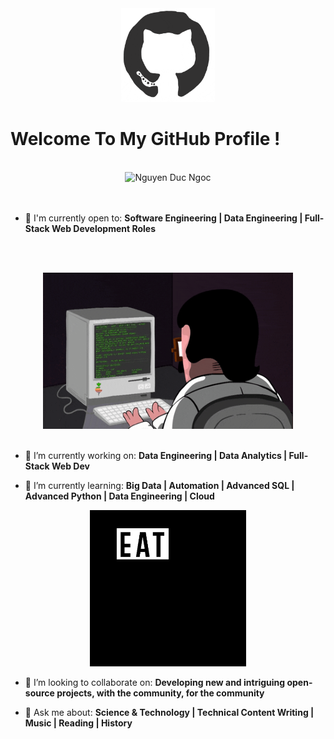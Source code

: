 <div align="center">
<img src="https://github.com/nguyenducngoc/nguyenducngoc/blob/master/octo.gif" alt="GitHub Logo" width="150" height="150" />
</div>

# Welcome To My GitHub Profile !

<br/>
<div align="center">
<img src="https://camo.githubusercontent.com/c8603029e1d7baade74d71c1823bdcdbaa61f08c2bf062a483e02e0f4ace034c/68747470733a2f2f692e67697068792e636f6d2f5254684e30684f5332474f344d2e676966" alt="Nguyen Duc Ngoc" />
</div>
<br/>

<!--
- ⌨️ Programming Languages I've used:

<div align="center">
 <img src = 'https://github.com/nguyenducngoc/nguyenducngoc/blob/master/images/c-original.svg' width='30'/> <img src = 'https://github.com/nguyenducngoc/nguyenducngoc/blob/master/images/cpp.svg' width='30'/> <img src = 'https://github.com/nguyenducngoc/nguyenducngoc/blob/master/images/pycharm.svg' width='30'/> <img src = 'https://github.com/nguyenducngoc/nguyenducngoc/blob/master/images/python2.png' height='30'/> <img src = 'https://github.com/nguyenducngoc/nguyenducngoc/blob/master/images/flutter-logo.svg' width='30'/> <img src = 'https://github.com/nguyenducngoc/nguyenducngoc/blob/master/images/html.svg' width='30'/> <img src = 'https://github.com/nguyenducngoc/nguyenducngoc/blob/master/images/css.svg' width='30'/> <img src = 'https://github.com/nguyenducngoc/nguyenducngoc/blob/master/images/js.svg' width='30'/> <img src = 'https://github.com/nguyenducngoc/nguyenducngoc/blob/master/images/bootstrap.svg' width='33'/> <img src = 'https://github.com/nguyenducngoc/nguyenducngoc/blob/master/images/django.svg' height='40'/> <img src = 'https://github.com/nguyenducngoc/nguyenducngoc/blob/master/images/flask.png' width='30'/> <img src = 'https://github.com/nguyenducngoc/nguyenducngoc/blob/master/images/php.svg' width='40'/>
 <img src = 'https://github.com/nguyenducngoc/nguyenducngoc/blob/master/images/sql.svg' width='30'/> <img src = 'https://github.com/nguyenducngoc/nguyenducngoc/blob/master/images/git.svg' width='30'/>
</div>
<-->

<br/>

- 🙌 I'm currently open to: **Software Engineering | Data Engineering | Full-Stack Web Development Roles**

<br/><br/>

<div align="center">
<img src="https://github.com/nguyenducngoc/nguyenducngoc/blob/main/coderman.gif" alt="Coder" width="400" height="250" />
</div>
<br/>

- 🔭 I’m currently working on: **Data Engineering | Data Analytics | Full-Stack Web Dev**

- 🌱 I’m currently learning: **Big Data | Automation | Advanced SQL | Advanced Python | Data Engineering | Cloud**


<div align="center">
<img src="https://github.com/nguyenducngoc/nguyenducngoc/blob/main/giphy.webp" alt="eatsleepcode" width="250" height="250" />
</div>

- 👯 I’m looking to collaborate on: **Developing new and intriguing open-source projects, with the community, for the community**

- 💬 Ask me about: **Science & Technology | Technical Content Writing | Music | Reading | History**

